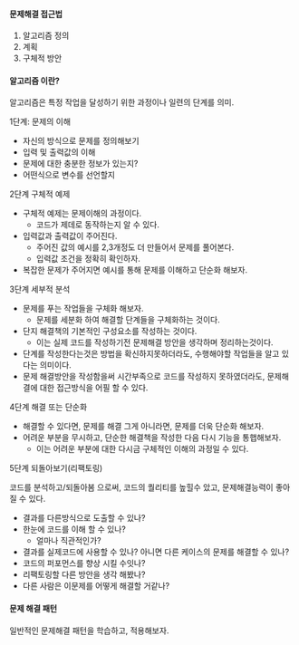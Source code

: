 #### 문제해결 접근법

1. 알고리즘 정의	
2. 계획
3. 구체적 방안

#### 알고리즘 이란?

알고리즘은 특정 작업을 달성하기 위한 과정이나 일련의 단계를 의미.

1단계: 문제의 이해

- 자신의 방식으로 문제를 정의해보기
- 입력 및 출력값의 이해
- 문제에 대한 충분한 정보가 있는지?
- 어떤식으로 변수를 선언할지

2단계 구체적 예제

- 구체적 예제는 문제이해의 과정이다.
  - 코드가 제데로 동작하는지 알 수 있다.
- 입력값과 출력값이 주어진다.
  - 주어진 값의 예시를 2,3개정도 더 만들어서 문제를 풀어본다.
  - 입력값 조건을 정확히 확인하자.
- 복잡한 문제가 주어지면 예시를 통해 문제를 이해하고 단순화 해보자.

3단계 세부적 분석

- 문제를 푸는 작업들을 구체화 해보자.
  - 문제를 세분화 하여 해결할 단계들을 구체화하는 것이다.
- 단지 해결책의 기본적인 구성요소를 작성하는 것이다.
  - 이는 실제 코드를 작성하기전 문제해결 방안을 생각하며 정리하는것이다.
- 단계를 작성한다는것은 방법을 확신하지못하더라도, 수행해야할 작업들을 알고 있다는 의미이다.
- 문제 해결방안을 작성함을써 시간부족으로 코드를 작성하지 못하였더라도, 문제해결에 대한 접근방식을 어필 할 수 있다.

4단계 해결 또는 단순화

- 해결할 수 있다면, 문제를 해결 그게 아니라면, 문제를 더욱 단순화 해보자.
- 어려운 부분을 무시하고, 단순한 해결책을 작성한 다음 다시 기능을 통햅해보자.
  - 이는 어려운 부분에 대한 다시금 구체적인 이해의 과정일 수 있다.

5단계 되돌아보기(리팩토링)

코드를 분석하고/되돌아봄 으로써, 코드의 퀄리티를 높힐수 았고, 문제해결능력이 좋아질 수 있다.

- 결과를 다른방식으로 도출할 수 있나?
- 한눈에 코드를 이해 할 수 있나?
  - 얼마나 직관적인가?
- 결과를 실제코드에 사용할 수 있나? 아니면 다른 케이스의 문제를 해결할 수 있나?
- 코드의 퍼포먼스를 향상 시킬 수잇나?
- 리팩토링할 다른 방안을 생각 해봤나?
- 다른 사람은 이문제를 어떻게 해결할 거같나?

#### 문제 해결 패턴

일반적인 문제해결 패턴을 학습하고, 적용해보자.









